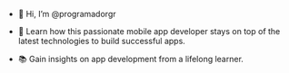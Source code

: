 - 👋 Hi, I’m @programadorgr

- 🎯 Learn how this passionate mobile app developer stays on top of the latest technologies to build successful apps.
- 📚 Gain insights on app development from a lifelong learner.
  

<!---
programadorgr/programadorgr is a ✨ special ✨ repository because its `README.md` (this file) appears on your GitHub profile.
You can click the Preview link to take a look at your changes.
--->
